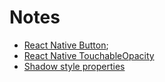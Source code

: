 # Notes

- [React Native Button](https://reactnative.dev/docs/button);
- [React Native TouchableOpacity](https://reactnative.dev/docs/touchableopacity)
- [Shadow style properties](https://github.com/vhpoet/react-native-styling-cheat-sheet#shadow-prop-types-ios)
